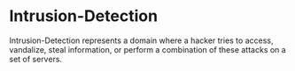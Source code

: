 # Intrusion-Detection

Intrusion-Detection represents a domain where a hacker tries to access, vandalize, steal information, or  perform a combination of these attacks on a set of servers.